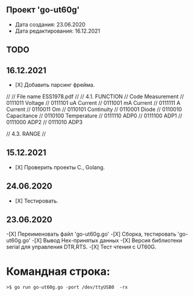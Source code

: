 Проект 'go-ut60g'
---------------------------
 - Дата создания:             23.06.2020
 - Дата редактирования:       16.12.2021

TODO
----

16.12.2021
----------
 - [Х]  Добавить парсинг фрейма.

//
// File name ESS1978.pdf
//
// 4.1. FUNCTION
//  Code      Measurement
//  0111011   Voltage
//  0111101   uA Current
//  0111001   mA Current
//  0111111    A Current
//  0110011   Om
//  0110101   Continuity
//  0110001   Diode
//  0110010   Capacitance
//  0110100   Temperature
//  0111110   ADP0
//  0111100   ADP1
//  0111000   ADP2
//  0111010   ADP3

// 4.3. RANGE
//


15.12.2021
----------
 - [Х] Проверить проекты C., Golang.

24.06.2020
----------
 - [Х] Тестировать.

23.06.2020
----------
 -[Х] Переименовать файл  'go-ut60g.go'
 -[Х] Сборка, тестировать 'go-ut60g.go'
 -[Х] Вывод Hex-принятых данных
 -[Х] Версия библиотеки serial для управления DTR,RTS.
 -[Х] Тест чтения с UT60G.


# Командная строка:
```
>$ go run go-ut60g.go -port /dev/ttyUSB0  -rx
```
